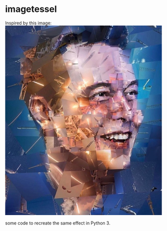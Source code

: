 # imagetessel

Inspired by this image:
<img src="motivation.jpg">

some code to recreate the same effect in Python 3.
